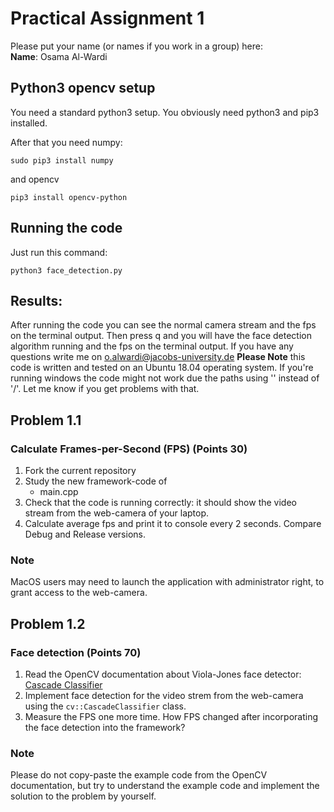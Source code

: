 # Practical Assignment 1
Please put your name (or names if you work in a group) here:   
**Name**: Osama Al-Wardi
## Python3 opencv setup
You need a standard python3 setup. You obviously need python3 and pip3 installed.

After that you need numpy:
```
sudo pip3 install numpy
```
and opencv
```
pip3 install opencv-python
```
## Running the code
Just run this command:
```
python3 face_detection.py
```
## Results:
After running the code you can see the normal camera stream and the fps on the terminal output. Then press q and you will have the face detection algorithm running and the fps on the terminal output. If you have any questions write me on o.alwardi@jacobs-university.de **Please Note** this code is written and tested on an Ubuntu 18.04 operating system. If you're running windows the code might not work due the paths using '\' instead of '/'. Let me know if you get problems with that.
## Problem 1.1
### Calculate Frames-per-Second (FPS) (Points 30)
1. Fork the current repository
2. Study the new framework-code of 
    - main.cpp
3. Check that the code is running correctly: it should show the video stream from the web-camera of your laptop.
4. Calculate average fps and print it to console every 2 seconds. Compare Debug and Release versions.
### Note
MacOS users may need to launch the application with administrator right, to grant access to the web-camera.

## Problem 1.2
### Face detection (Points 70)
1. Read the OpenCV documentation about Viola-Jones face detector: [Cascade Classifier](https://docs.opencv.org/4.2.0/db/d28/tutorial_cascade_classifier.html)  
2. Implement face detection for the video strem from the web-camera using the ```cv::CascadeClassifier``` class.
3. Measure the FPS one more time. How FPS changed after incorporating the face detection into the framework?
### Note
Please do not copy-paste the example code from the OpenCV documentation, but try to understand the example code and implement the solution to the problem by yourself.
